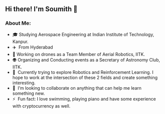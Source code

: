 ## Hi there! I'm Soumith 👋

### About Me:
- 🎓&nbsp;Studying Aerospace Engineering at Indian Institute of Technology, Kanpur.
- ✈️&nbsp; From Hyderabad
- 🚁&nbsp;Working on drones as a Team Member of Aerial Robotics, IITK.
- 👽&nbsp;Organizing and Conducting events as a Secretary of Astronomy Club, IITK.
- 🤖&nbsp; Currently trying to explore Robotics and Reinforcement Learning. I hope to work at the intersection of these 2 fields and create something interesting.
- 👯&nbsp; I’m looking to collaborate on anything that can help me learn something new.
- ⚡&nbsp; Fun fact: I love swimming, playing piano and have some experience with cryptocurrency as well.
